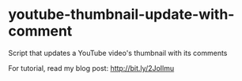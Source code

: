 # youtube-thumbnail-update-with-comment
Script that updates a YouTube video's thumbnail with its comments

For tutorial, read my blog post: http://bit.ly/2JoIlmu
